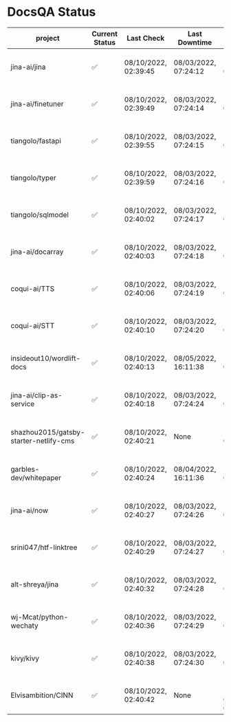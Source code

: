 # DocsQA Status

|               project                |Current Status|     Last Check     |   Last Downtime    |              % Uptime              |
|--------------------------------------|--------------|--------------------|--------------------|------------------------------------|
|jina-ai/jina                          |✅            |08/10/2022, 02:39:45|08/03/2022, 07:24:12|131.371 (since 07/29/2022, 16:38:18)|
|jina-ai/finetuner                     |✅            |08/10/2022, 02:39:49|08/03/2022, 07:24:14|131.382 (since 07/29/2022, 16:38:18)|
|tiangolo/fastapi                      |✅            |08/10/2022, 02:39:55|08/03/2022, 07:24:15|131.393 (since 07/29/2022, 16:38:18)|
|tiangolo/typer                        |✅            |08/10/2022, 02:39:59|08/03/2022, 07:24:16|131.399 (since 07/29/2022, 16:38:18)|
|tiangolo/sqlmodel                     |✅            |08/10/2022, 02:40:02|08/03/2022, 07:24:17|131.398 (since 07/29/2022, 16:38:18)|
|jina-ai/docarray                      |✅            |08/10/2022, 02:40:03|08/03/2022, 07:24:18|131.400 (since 07/29/2022, 16:38:18)|
|coqui-ai/TTS                          |✅            |08/10/2022, 02:40:06|08/03/2022, 07:24:19|131.403 (since 07/29/2022, 16:38:18)|
|coqui-ai/STT                          |✅            |08/10/2022, 02:40:10|08/03/2022, 07:24:20|131.409 (since 07/29/2022, 16:38:18)|
|insideout10/wordlift-docs             |✅            |08/10/2022, 02:40:13|08/05/2022, 16:11:38|121.301 (since 07/29/2022, 16:38:18)|
|jina-ai/clip-as-service               |✅            |08/10/2022, 02:40:18|08/03/2022, 07:24:24|131.423 (since 07/29/2022, 16:38:18)|
|shazhou2015/gatsby-starter-netlify-cms|✅            |08/10/2022, 02:40:21|None                |100.000 (since 08/03/2022, 10:30:18)|
|garbles-dev/whitepaper                |✅            |08/10/2022, 02:40:24|08/04/2022, 16:11:36|121.395 (since 07/29/2022, 16:38:18)|
|jina-ai/now                           |✅            |08/10/2022, 02:40:27|08/03/2022, 07:24:26|131.429 (since 07/29/2022, 16:38:18)|
|srini047/htf-linktree                 |✅            |08/10/2022, 02:40:29|08/03/2022, 07:24:27|138.544 (since 07/31/2022, 18:29:28)|
|alt-shreya/jina                       |✅            |08/10/2022, 02:40:32|08/03/2022, 07:24:28|131.430 (since 07/29/2022, 16:38:18)|
|wj-Mcat/python-wechaty                |✅            |08/10/2022, 02:40:36|08/03/2022, 07:24:29|131.438 (since 07/29/2022, 16:38:18)|
|kivy/kivy                             |✅            |08/10/2022, 02:40:38|08/03/2022, 07:24:30|131.437 (since 07/29/2022, 16:38:18)|
|Elvisambition/CINN                    |✅            |08/10/2022, 02:40:42|None                |100.000 (since 08/04/2022, 07:09:50)|
